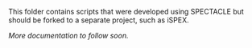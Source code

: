 This folder contains scripts that were developed using SPECTACLE but should be forked to a separate project, such as iSPEX.

*More documentation to follow soon.*
